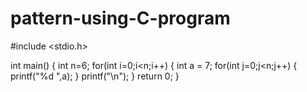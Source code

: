 # pattern-using-C-program
#include <stdio.h>

int main()
{
    int n=6;
    for(int i=0;i<n;i++)
    {
        int a = 7;
        for(int j=0;j<n;j++)
        {
               printf("%d ",a); 
        }
         printf("\n"); 
    }
     return 0;
}

